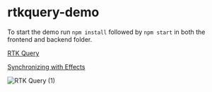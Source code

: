 # rtkquery-demo

To start the demo run ```npm install``` followed by ```npm start``` in both the frontend and backend folder.

[RTK Query](https://redux-toolkit.js.org/rtk-query/overview)

[Synchronizing with Effects](https://react.dev/learn/synchronizing-with-effects#what-are-good-alternatives-to-data-fetching-in-effects)


![RTK Query (1)](https://user-images.githubusercontent.com/382210/227900247-4e3d91a7-8fe3-4fa6-9725-74e55c0a21ad.svg)

